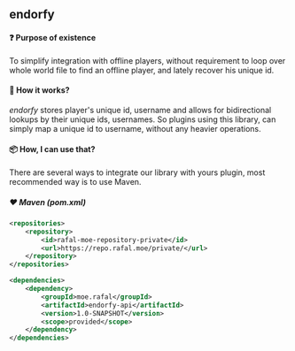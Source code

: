 ## endorfy

#### :question: Purpose of existence
To simplify integration with offline players, without requirement to loop over whole world file to find an offline player, and lately recover his unique id.

#### :rocket: How it works?
*endorfy* stores player's unique id, username and allows for bidirectional lookups by their unique ids, usernames. So plugins 
using this library, can simply map a unique id to username, without any heavier operations.

#### :package: How, I can use that?
There are several ways to integrate our library with yours plugin, most recommended way is to use Maven.

##### :heart: Maven (pom.xml)
```xml
<repositories>
    <repository>
        <id>rafal-moe-repository-private</id>
        <url>https://repo.rafal.moe/private/</url>
    </repository>
</repositories>

<dependencies>
    <dependency>
        <groupId>moe.rafal</groupId>
        <artifactId>endorfy-api</artifactId>
        <version>1.0-SNAPSHOT</version>
        <scope>provided</scope>
    </dependency>
</dependencies>
```